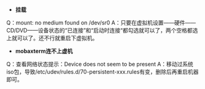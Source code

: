 - **挂载**

Q：mount: no medium found on /dev/sr0
A：只要在虚拟机设置——硬件——CD/DVD——设备状态的“已连接”和“启动时连接“都勾选就可以了，两个空格都选上就可以了。还不行就重启下虚拟机。

- **mobaxterm连不上虚机**

Q：查看网络状态提示：Device does not seem to be present
A：移动过系统iso包，导致/etc/udev/rules.d/70-persistent-xxx.rules有变，删除后再重启机器即可。

